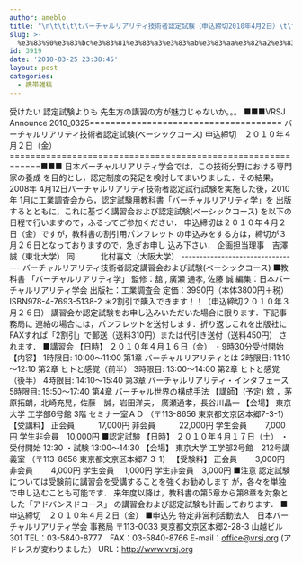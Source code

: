 ```yaml
---
author: ameblo
title: "\n\t\t\t\tバーチャルリアリティ技術者認定試験（申込締切2010年4月2日）\t\t"
slug: >-
  %e3%83%90%e3%83%bc%e3%83%81%e3%83%a3%e3%83%ab%e3%83%aa%e3%82%a2%e3%83%aa%e3%83%86%e3%82%a3%e6%8a%80%e8%a1%93%e8%80%85%e8%aa%8d%e5%ae%9a%e8%a9%a6%e9%a8%93%ef%bc%88%e7%94%b3%e8%be%bc%e7%b7%a0%e5%88%8720
id: 3919
date: '2010-03-25 23:38:45'
layout: post
categories:
  - 携帯雑稿
---
```


受けたい 認定試験よりも 先生方の講習の方が魅力じゃないか。。。 ■■■VRSJ Announce 2010_0325===================================== バーチャルリアリティ技術者認定試験(ベーシックコース) 申込締切　２０１０年４月２日（金） ============================================================■■■ 日本バーチャルリアリティ学会では，この技術分野における専門家の養成 を目的とし，認定制度の発足を検討してまいりました．その結果，2008年 4月12日バーチャルリアリティ技術者認定試行試験を実施した後，2010年 1月に工業調査会から，認定試験用教科書「バーチャルリアリティ学」を 出版するとともに，これに基づく講習会および認定試験(ベーシックコース) を以下の日程で行いますので，ふるってご参加ください． 申込締切は２０１０年４月２日（金）ですが，教科書の割引用パンフレット の申込みをする方は，締切が３月２６日となっておりますので，急ぎお申し 込み下さい． 企画担当理事　吉澤　誠（東北大学） 同　　　 北村喜文（大阪大学） *-*-*-*-*-*-*-*-*-*-*-*-*-*-*-*-*-*-*-*-*-*-*-*-*-*-*-*-*-*-*-*-*-* バーチャルリアリティ技術者認定講習会および試験(ベーシックコース) ■教科書 「バーチャルリアリティ学」 監修：舘 , 廣瀬 通孝, 佐藤 誠 編集：日本バーチャルリアリティ学会 出版社：工業調査会 定価：3990円（本体3800円＋税） ISBN978-4-7693-5138-2 ＊2割引で購入できます！！（申込締切２０１０年３月２６日） 講習会か認定試験をお申し込みいただいた場合に限ります．下記事務局に 連絡の場合には，パンフレットを送付します．折り返しこれを出版社に FAXすれば「2割引」で郵送（送料310円）または代引き送付（送料450円） されます． ■講習会 【日時】 ２０１０年４月１６日（金） ・9時30分受付開始 【内容】 1時限目: 10:00～11:00 第1章 バーチャルリアリティとは 2時限目: 11:10～12:10 第2章 ヒトと感覚（前半） 3時限目: 13:00～14:00 第2章 ヒトと感覚（後半） 4時限目: 14:10～15:40 第3章 バーチャルリアリティ・インタフェース 5時限目: 15:50～17:40 第4章 バーチャル世界の構成手法 【講師】(予定) 舘 ，茅原拓朗，北崎充晃，佐藤　誠，岩田洋夫， 廣瀬通孝，長谷川晶一 【会場】 東京大学 工学部6号館 3階 セミナー室ＡＤ （〒113-8656 東京都文京区本郷7-3-1） 【受講料】 正会員　　　17,000円 非会員　　　22,000円 学生会員　　 7,000円 学生非会員　10,000円 ■認定試験 【日時】 ２０１０年４月１７日（土） ・受付開始 12:30 ・試験 13:00～14:30 【会場】 東京大学 工学部2号館　212号講義室 （〒113-8656 東京都文京区本郷7-3-1） 【受験料】 正会員　　 3,000円 非会員　　 4,000円 学生会員　 1,000円 学生非会員　3,000円 ■注意 認定試験については受験前に講習会を受講することを強くお勧めします が，各々を単独で申し込むことも可能です． 来年度以降は，教科書の第5章から第8章を対象とした「アドバンスドコース」 の講習会および認定試験も計画しております． ■申込締切　２０１０年４月２日（金） ■申込先 特定非営利活動法人　日本バーチャルリアリティ学会 事務局 〒113-0033 東京都文京区本郷2-28-3 山越ビル 301 TEL：03-5840-8777　FAX：03-5840-8766 E-mail：office@vrsj.org (アドレスが変わりました） URL：http://www.vrsj.org